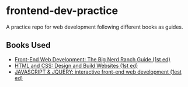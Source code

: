 # frontend-dev-practice

A practice repo for web development following different books as guides. 

## Books Used

* [Front-End Web Development: The Big Nerd Ranch Guide (1st ed)](https://www.bignerdranch.com/books/front-end-web-development-the-big-nerd-ranch-guide/)
* [HTML and CSS: Design and Build Websites (1st ed)](http://www.htmlandcssbook.com/)
* [JAVASCRIPT & JQUERY: interactive front-end web development (1est ed)](http://javascriptbook.com/)
